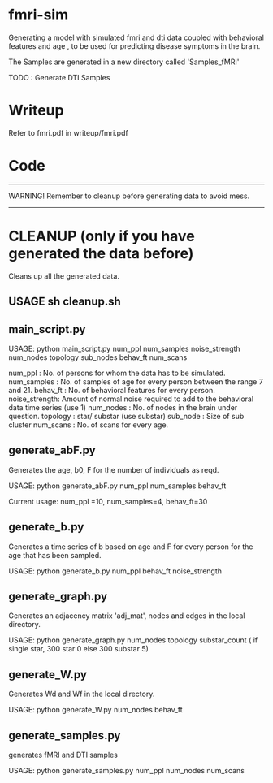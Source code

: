 fmri-sim
========

Generating a model with simulated fmri and dti data coupled with behavioral features and age , to be used for predicting disease symptoms in the brain.

The Samples are generated in a new directory called 'Samples_fMRI'

TODO :
Generate DTI Samples


Writeup
=======
Refer to fmri.pdf in writeup/fmri.pdf


Code
=========

******************************************************************
WARNING! Remember to cleanup before generating data to avoid mess.
******************************************************************
CLEANUP (only if you have generated the data before)
=======

Cleans up all the generated data. 

USAGE sh cleanup.sh
------------------------------------------------------------------


main_script.py 
--------------
USAGE: python main_script.py num_ppl num_samples noise_strength num_nodes topology sub_nodes behav_ft num_scans

num_ppl	      :		      No. of persons for whom the data has to be simulated.
num_samples   :		      No. of samples of age for every person between the range 7 and 21.
behav_ft      :		      No. of behavioral features for every person. 
noise_strength:		      Amount of normal noise required to add to the behavioral data time series (use 1)
num_nodes     :		      No. of nodes in the brain under question.
topology      :		      star/ substar (use substar)
sub_node      :		      Size of sub cluster
num_scans     :		      No. of scans for every age.


generate_abF.py 
---------------

Generates the age, b0, F for the number of individuals as reqd. 

 
USAGE:	python generate_abF.py num_ppl num_samples behav_ft 


Current usage: num_ppl =10, num_samples=4, behav_ft=30 

generate_b.py
--------------

Generates a time series of b based on age and F for every person for the age that has been sampled. 

USAGE:	python generate_b.py num_ppl behav_ft noise_strength


generate_graph.py
-----------------

Generates an adjacency matrix 'adj_mat', nodes and edges in the local directory. 

USAGE: python generate_graph.py num_nodes topology substar_count ( if single star, 300 star 0 else 300 substar 5)

generate_W.py
-------------

Generates Wd and Wf in the local directory.

USAGE: python generate_W.py num_nodes behav_ft

generate_samples.py
-------------------

generates fMRI and DTI samples


USAGE: python generate_samples.py num_ppl num_nodes num_scans


